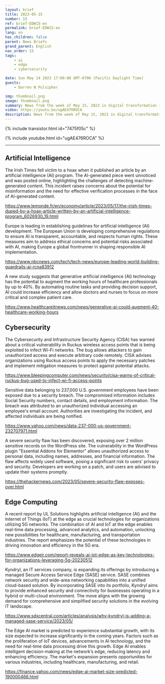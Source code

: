 ```yaml
---
layout: brief
title: 2023-05-15
number: 15
ref: brief-EDW15-en
permalink: brief-EDW15-en
lang: en
has_children: false
parent: News Briefs
grand_parent: English
nav_order: 15
tags:
    - ai
    - edge
    - cybersecurity

date: Sun May 14 2023 17:00:00 GMT-0700 (Pacific Daylight Time)
guests:
    - Darren W Pulsipher

img: thumbnail.png
image: thumbnail.png
summary: News from the week of May 15, 2023 in digital transformation including stories from Edge Computing, Cybersecurity, and Artificial Intelligence.
video: https://youtu.be/ugAE476ROCA
description: News from the week of May 15, 2023 in digital transformation including stories from Edge Computing, Cybersecurity, and Artificial Intelligence.
---
```


{% include transistor.html id="7475f05c" %}



{% include youtube.html id="ugAE476ROCA" %}

---

## Artificial Intelligence

The Irish Times fell victim to a hoax when it published an article by an artificial intelligence (AI) program. The AI-generated piece went unnoticed and was posted online, highlighting the challenges of detecting machine-generated content. This incident raises concerns about the potential for misinformation and the need for effective verification processes in the face of AI-generated content.

[https://www.lemonde.fr/en/economy/article/2023/05/17/the-irish-times-duped-by-a-hoax-article-written-by-an-artificial-intelligence-program_6026930_19.html](https://www.lemonde.fr/en/economy/article/2023/05/17/the-irish-times-duped-by-a-hoax-article-written-by-an-artificial-intelligence-program_6026930_19.html)

Europe is leading in establishing guidelines for artificial intelligence (AI) development. The European Union is developing comprehensive regulations to ensure AI is transparent, accountable, and respects human rights. These measures aim to address ethical concerns and potential risks associated with AI, making Europe a global frontrunner in shaping responsible AI implementation.

[https://www.nbcnews.com/tech/tech-news/europe-leading-world-building-guardrails-ai-rcna83912](https://www.nbcnews.com/tech/tech-news/europe-leading-world-building-guardrails-ai-rcna83912)

A new study suggests that generative artificial intelligence (AI) technology has the potential to augment the working hours of healthcare professionals by up to 40%. By automating routine tasks and providing decision support, AI could increase efficiency and allow doctors and nurses to focus on more critical and complex patient care.

[https://www.healthcareitnews.com/news/generative-ai-could-augment-40-healthcare-working-hours](https://www.healthcareitnews.com/news/generative-ai-could-augment-40-healthcare-working-hours)

## Cybersecurity

The Cybersecurity and Infrastructure Security Agency (CISA) has warned about a critical vulnerability in Ruckus wireless access points that is being exploited to infect Wi-Fi networks. The bug allows attackers to gain unauthorized access and execute arbitrary code remotely. CISA advises organizations using Ruckus access points to apply the necessary patches and implement mitigation measures to protect against potential attacks.

[https://www.bleepingcomputer.com/news/security/cisa-warns-of-critical-ruckus-bug-used-to-infect-wi-fi-access-points](https://www.bleepingcomputer.com/news/security/cisa-warns-of-critical-ruckus-bug-used-to-infect-wi-fi-access-points)

Sensitive data belonging to 237,000 U.S. government employees have been exposed due to a security breach. The compromised information includes Social Security numbers, contact details, and employment information. The breach was attributed to an unauthorized individual accessing an employee's email account. Authorities are investigating the incident, and affected individuals are being notified.

[https://www.yahoo.com/news/data-237-000-us-government-232707971.html](https://www.yahoo.com/news/data-237-000-us-government-232707971.html)

A severe security flaw has been discovered, exposing over 2 million sensitive records on the WordPress site. The vulnerability in the WordPress plugin "Essential Addons for Elementor" allows unauthorized access to personal data, including names, addresses, and financial information. The flaw affects widely used software, posing a significant risk to users' privacy and security. Developers are working on a patch, and users are advised to update their systems promptly.

[https://thehackernews.com/2023/05/severe-security-flaw-exposes-over.html](https://thehackernews.com/2023/05/severe-security-flaw-exposes-over.html)

## Edge Computing

A recent report by UL Solutions highlights artificial intelligence (AI) and the Internet of Things (IoT) at the edge as crucial technologies for organizations utilizing 5G networks. The combination of AI and IoT at the edge enables real-time data processing, advanced analytics, and automation, unlocking new possibilities for healthcare, manufacturing, and transportation industries. The report emphasizes the potential of these technologies in driving innovation and efficiency in the 5G era.

[https://www.edgeir.com/report-reveals-ai-iot-edge-as-key-technologies-for-organizations-leveraging-5g-20230512](https://www.edgeir.com/report-reveals-ai-iot-edge-as-key-technologies-for-organizations-leveraging-5g-20230512)

Kyndryl, an IT services company, is expanding its offerings by introducing a managed Secure Access Service Edge (SASE) service. SASE combines network security and wide-area networking capabilities into a unified cloud-based solution. By incorporating SASE into its portfolio, Kyndryl aims to provide enhanced security and connectivity for businesses operating in a hybrid or multi-cloud environment. The move aligns with the growing demand for comprehensive and simplified security solutions in the evolving IT landscape.

[https://www.sdxcentral.com/articles/analysis/why-kyndryl-is-adding-a-managed-sase-service/2023/05/](https://www.sdxcentral.com/articles/analysis/why-kyndryl-is-adding-a-managed-sase-service/2023/05/)

The Edge AI market is predicted to experience substantial growth, with its size expected to increase significantly in the coming years. Factors such as the proliferation of IoT devices, advancements in AI technology, and the need for real-time data processing drive this growth. Edge AI enables intelligent decision-making at the network’s edge, reducing latency and enhancing efficiency. The market's expansion presents opportunities for various industries, including healthcare, manufacturing, and retail.

[https://finance.yahoo.com/news/edge-ai-market-size-predicted-190000466.html](https://finance.yahoo.com/news/edge-ai-market-size-predicted-190000466.html)


